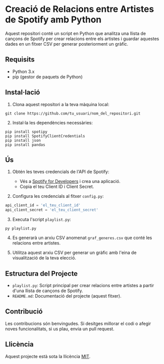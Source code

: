 # Creació de Relacions entre Artistes de Spotify amb Python

Aquest repositori conté un script en Python que analitza una llista de cançons de Spotify per crear relacions entre els artistes i guardar aquestes dades en un fitxer CSV per generar posteriorment un gràfic.

## Requisits

- Python 3.x
- pip (gestor de paquets de Python)

## Instal·lació

1. Clona aquest repositori a la teva màquina local:

```
git clone https://github.com/tu_usuari/nom_del_repositori.git
```

2. Instal·la les dependències necessàries:

```
pip install spotipy
pip install SpotifyClientCredentials
pip install json
pip install pandas
```

## Ús

1. Obtén les teves credencials de l'API de Spotify:
   - Vés a [Spotify for Developers](https://developer.spotify.com/dashboard/login) i crea una aplicació.
   - Copia el teu Client ID i Client Secret.

2. Configura les credencials al fitxer `config.py`:

```python
api_client_id = 'el_teu_client_id'
api_client_secret = 'el_teu_client_secret'
```

3. Executa l'script `playlist.py`:

```
py playlist.py
```

4. Es generarà un arxiu CSV anomenat `graf_generes.csv` que conté les relacions entre artistes.

5. Utilitza aquest arxiu CSV per generar un gràfic amb l'eina de visualització de la teva elecció.

## Estructura del Projecte

- `playlist.py`: Script principal per crear relacions entre artistes a partir d'una llista de cançons de Spotify.
- `README.md`: Documentació del projecte (aquest fitxer).

## Contribució

Les contribucions són benvingudes. Si desitges millorar el codi o afegir noves funcionalitats, si us plau, envia un pull request.

## Llicència

Aquest projecte està sota la llicència [MIT](https://opensource.org/licenses/MIT).

